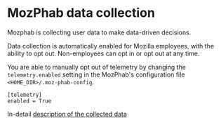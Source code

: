 # MozPhab data collection

Mozphab is collecting user data to make data-driven decisions.

Data collection is automatically enabled for Mozilla employees, with the ability to
 opt out. Non-employees can opt in or opt out at any time.

You are able to manually opt out of telemetry by changing the `telemetry.enabled` 
setting in the MozPhab's configuration file `<HOME_DIR>/.moz-phab-config`.

```
[telemetry]
enabled = True
```

In-detail [description of the collected data](https://github.com/mozilla-conduit/review/blob/master/TELEMETRY.md)
